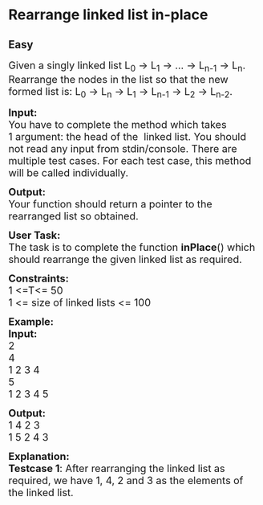 # Rearrange linked list in-place
## Easy 
<div class="problem-statement">
                <p></p><p><span style="font-size:20px">Given a singly linked list L<sub>0</sub> -&gt; L<sub>1</sub> -&gt; … -&gt; L<sub>n-1</sub> -&gt; L<sub>n</sub>. Rearrange the nodes in the list so that the new formed list is: L<sub>0</sub> -&gt; L<sub>n</sub> -&gt; L<sub>1</sub> -&gt; L<sub>n-1</sub> -&gt; L<sub>2</sub> -&gt; L<sub>n-2</sub>.</span></p>

<p><span style="font-size:20px"><strong>Input:</strong></span><br>
<span style="font-size:20px">You have to complete the method which takes 1&nbsp;argument: the head of the &nbsp;linked list. You should not read any input from stdin/console.&nbsp;There are multiple test cases. For each test case, this method will be called individually.</span></p>

<p><span style="font-size:20px"><strong>Output:</strong><br>
Your function should&nbsp;return a pointer to the rearranged list so obtained.</span></p>

<p><span style="font-size:20px"><strong>User Task:</strong><br>
The task is to complete the function <strong>inPlace</strong>() which should rearrange the given linked list as required.</span></p>

<p><span style="font-size:20px"><strong>Constraints:</strong><br>
1 &lt;=T&lt;= 50<br>
1 &lt;= size of linked lists &lt;= 100</span></p>

<p><span style="font-size:20px"><strong>Example:</strong></span><br>
<span style="font-size:20px"><strong>Input:</strong><br>
2<br>
4<br>
1 2 3 4<br>
5<br>
1 2 3 4 5 </span></p>

<p><span style="font-size:20px"><strong>Output:</strong><br>
1 4 2 3<br>
1 5 2 4 3</span></p>

<p><span style="font-size:20px"><strong>Explanation:<br>
Testcase 1</strong>: After rearranging the linked list as required, we have 1, 4, 2 and 3 as the elements of the linked list.</span><br>
&nbsp;</p>
 <p></p>
            </div>
